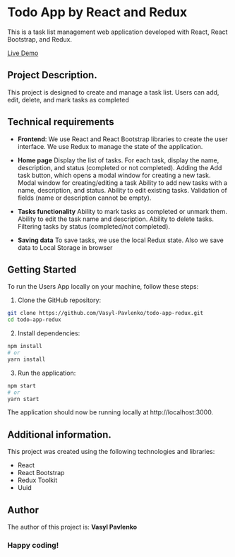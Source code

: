 # Todo App by React and Redux

This is a task list management web application developed with React, React Bootstrap, and Redux.

[Live Demo](https://vasyl-pavlenko.github.io/todo-app-redux/)  

## Project Description.
This project is designed to create and manage a task list. Users can add, edit, delete, and mark tasks as completed

## Technical requirements
- **Frontend**:
We use React and React Bootstrap libraries to create the user interface.
We use Redux to manage the state of the application.

- **Home page**
Display the list of tasks.
For each task, display the name, description, and status (completed or not completed).
Adding the Add task button, which opens a modal window for creating a new task.
Modal window for creating/editing a task
Ability to add new tasks with a name, description, and status.
Ability to edit existing tasks.
Validation of fields (name or description cannot be empty).

- **Tasks functionality**
Ability to mark tasks as completed or unmark them.
Ability to edit the task name and description.
Ability to delete tasks.
Filtering tasks by status (completed/not completed).

- **Saving data**
To save tasks, we use the local Redux state.
Also we save data to Local Storage in browser

## Getting Started
To run the Users App locally on your machine, follow these steps:

1. Clone the GitHub repository:
 
```sh
git clone https://github.com/Vasyl-Pavlenko/todo-app-redux.git
cd todo-app-redux
```

2. Install dependencies:
```sh
npm install
# or
yarn install
```
3. Run the application:
```sh
npm start
# or
yarn start
```
The application should now be running locally at http://localhost:3000.

## Additional information.
This project was created using the following technologies and libraries:

- React
- React Bootstrap
- Redux Toolkit
- Uuid

## Author
The author of this project is:  **Vasyl Pavlenko**

### Happy coding!
